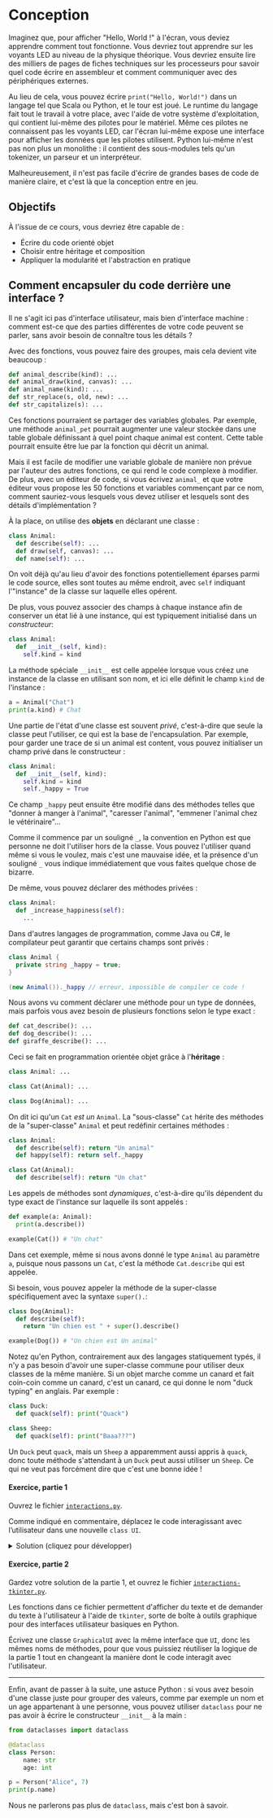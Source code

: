 # Conception

Imaginez que, pour afficher "Hello, World !" à l'écran, vous deviez apprendre comment tout fonctionne.
Vous devriez tout apprendre sur les voyants LED au niveau de la physique théorique.
Vous devriez ensuite lire des milliers de pages de fiches techniques sur les processeurs pour savoir quel code écrire en assembleur et comment communiquer avec des périphériques externes.

Au lieu de cela, vous pouvez écrire `print("Hello, World!")` dans un langage tel que Scala ou Python, et le tour est joué.
Le runtime du langage fait tout le travail à votre place, avec l'aide de votre système d'exploitation, qui contient lui-même des pilotes pour le matériel.
Même ces pilotes ne connaissent pas les voyants LED, car l'écran lui-même expose une interface pour afficher les données que les pilotes utilisent.
Python lui-même n'est pas non plus un monolithe : il contient des sous-modules tels qu'un tokenizer, un parseur et un interpréteur.

Malheureusement, il n'est pas facile d'écrire de grandes bases de code de manière claire, et c'est là que la conception entre en jeu.


## Objectifs

À l'issue de ce cours, vous devriez être capable de :
- Écrire du code orienté objet
- Choisir entre héritage et composition
- Appliquer la modularité et l'abstraction en pratique


## Comment encapsuler du code derrière une interface ?

Il ne s'agit ici pas d'interface utilisateur, mais bien d'interface machine : comment est-ce que des parties différentes de votre code peuvent se parler,
sans avoir besoin de connaître tous les détails ?

Avec des fonctions, vous pouvez faire des groupes, mais cela devient vite beaucoup :
```python
def animal_describe(kind): ...
def animal_draw(kind, canvas): ...
def animal_name(kind): ...
def str_replace(s, old, new): ...
def str_capitalize(s): ...
```
Ces fonctions pourraient se partager des variables globales. Par exemple, une méthode `animal_pet` pourrait augmenter une valeur stockée dans une table globale définissant à quel point chaque animal est content.
Cette table pourrait ensuite être lue par la fonction qui décrit un animal.

Mais il est facile de modifier une variable globale de manière non prévue par l'auteur des autres fonctions, ce qui rend le code complexe à modifier.
De plus, avec un éditeur de code, si vous écrivez `animal_` et que votre éditeur vous propose les 50 fonctions et variables commençant par ce nom,
comment sauriez-vous lesquels vous devez utiliser et lesquels sont des détails d'implémentation ?

À la place, on utilise des **objets** en déclarant une classe :
```python
class Animal:
  def describe(self): ...
  def draw(self, canvas): ...
  def name(self): ...
```
On voit déjà qu'au lieu d'avoir des fonctions potentiellement éparses parmi le code source, elles sont toutes au même endroit,
avec `self` indiquant l'"instance" de la classe sur laquelle elles opérent.

De plus, vous pouvez associer des champs à chaque instance afin de conserver un état lié à une instance,
qui est typiquement initialisé dans un _constructeur_:
```python
class Animal:
  def __init__(self, kind):
    self.kind = kind
```
La méthode spéciale `__init__` est celle appelée lorsque vous créez une instance de la classe en utilisant son nom, et ici elle définit le champ `kind` de l'instance :
```python
a = Animal("Chat")
print(a.kind) # Chat
```

Une partie de l'état d'une classe est souvent _privé_, c'est-à-dire que seule la classe peut l'utiliser, ce qui est la base de l'encapsulation.
Par exemple, pour garder une trace de si un animal est content, vous pouvez initialiser un champ privé dans le constructeur :
```python
class Animal:
  def __init__(self, kind):
    self.kind = kind
    self._happy = True
```
Ce champ `_happy` peut ensuite être modifié dans des méthodes telles que "donner à manger à l'animal", "caresser l'animal", "emmener l'animal chez le vétérinaire"...

Comme il commence par un souligné `_`, la convention en Python est que personne ne doit l'utiliser hors de la classe.
Vous pouvez l'utiliser quand même si vous le voulez, mais c'est une mauvaise idée, et la présence d'un souligné `_` vous indique immédiatement que vous faites quelque chose de bizarre.

De même, vous pouvez déclarer des méthodes privées :
```python
class Animal:
  def _increase_happiness(self):
    ...
```

Dans d'autres langages de programmation, comme Java ou C#, le compilateur peut garantir que certains champs sont privés :
```csharp
class Animal {
  private string _happy = true;
}

(new Animal())._happy // erreur, impossible de compiler ce code !
```

Nous avons vu comment déclarer une méthode pour un type de données, mais parfois vous avez besoin de plusieurs fonctions selon le type exact :
```python
def cat_describe(): ...
def dog_describe(): ...
def giraffe_describe(): ...
```
Ceci se fait en programmation orientée objet grâce à l'**héritage** :
```python
class Animal: ...

class Cat(Animal): ...

class Dog(Animal): ...
```
On dit ici qu'un `Cat` _est un_ `Animal`. La "sous-classe" `Cat` hérite des méthodes de la "super-classe" `Animal` et peut redéfinir certaines méthodes :
```python
class Animal:
  def describe(self): return "Un animal"
  def happy(self): return self._happy

class Cat(Animal):
  def describe(self): return "Un chat"
```

Les appels de méthodes sont _dynamiques_, c'est-à-dire qu'ils dépendent du type exact de l'instance sur laquelle ils sont appelés :
```python
def example(a: Animal):
  print(a.describe())

example(Cat()) # "Un chat"
```
Dans cet exemple, même si nous avons donné le type `Animal` au paramètre `a`, puisque nous passons un `Cat`, c'est la méthode `Cat.describe` qui est appelée.

Si besoin, vous pouvez appeler la méthode de la super-classe spécifiquement avec la syntaxe `super().`:
```python
class Dog(Animal):
  def describe(self):
    return "Un chien est " + super().describe()

example(Dog()) # "Un chien est Un animal"
```

Notez qu'en Python, contrairement aux des langages statiquement typés, il n'y a pas besoin d'avoir une super-classe commune pour utiliser deux classes de la même manière.
Si un objet marche comme un canard et fait coin-coin comme un canard, c'est un canard, ce qui donne le nom "duck typing" en anglais.
Par exemple :
```python
class Duck:
  def quack(self): print("Quack")

class Sheep:
  def quack(self): print("Baaa???")
```
Un `Duck` peut `quack`, mais un `Sheep` a apparemment aussi appris à `quack`, donc toute méthode s'attendant à un `Duck` peut aussi utiliser un `Sheep`.
Ce qui ne veut pas forcément dire que c'est une bonne idée !

#### Exercice, partie 1
Ouvrez le fichier [`interactions.py`](./cours/exercices/interactions.py).

Comme indiqué en commentaire, déplacez le code interagissant avec l’utilisateur dans une nouvelle `class UI`.

<details>
<summary>Solution (cliquez pour développer)</summary>
<p>

Par exemple :

```python
class UI:
    def show(self, text):
        print(text)

    def input(self, prompt):
        result = None
        while not result:
            print(prompt)
            result = input()
        return result
```

Le reste du code devient maintenant beaucoup plus clair :
```python
ui = UI()
ui.show('Bonjour !')
name = ui.input('Quel est votre nom ?')
ui.show('Bienvenue, ' + name + '!')
hobby = ui.input('Quel est votre passe-temps préféré ?')
ui.show(hobby + ', quelle bonne idée !')
```

</p>
</details>

#### Exercice, partie 2
Gardez votre solution de la partie 1, et ouvrez le fichier [`interactions-tkinter.py`](./cours/exercices/interactions-tkinter.py).

Les fonctions dans ce fichier permettent d'afficher du texte et de demander du texte à l'utilisateur à l'aide de `tkinter`, sorte de boîte à outils graphique pour des interfaces utilisateur basiques en Python.

Écrivez une classe `GraphicalUI` avec la même interface que `UI`, donc les mêmes noms de méthodes, pour que vous puissiez réutiliser la logique de la partie 1 tout en changeant la manière dont le code interagit avec l'utilisateur.

---

Enfin, avant de passer à la suite, une astuce Python : si vous avez besoin d'une classe juste pour grouper des valeurs, comme par exemple un nom et un age appartenant à une personne,
vous pouvez utiliser `dataclass` pour ne pas avoir à écrire le constructeur `__init__` à la main :
```python
from dataclasses import dataclass

@dataclass
class Person:
    name: str
    age: int

p = Person("Alice", 7)
print(p.name)
```
Nous ne parlerons pas plus de `dataclass`, mais c'est bon à savoir.
